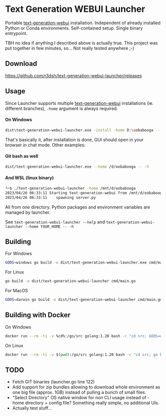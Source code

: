 
# Text Generation WEBUI Launcher

Portable [text-generation-webui](https://github.com/oobabooga/text-generation-webui) installation. Independent of already installed Python or Conda environments. Self-contained setup. Single binary entrypoint.

TBH no idea if anything I described above is actually true. This project was put together in few minutes, so... Not really tested anywhere ;-)


## Download

https://github.com/r3dsh/text-generation-webui-launcher/releases

## Usage

Since Launcher supports multiple [text-generation-webui](https://github.com/oobabooga/text-generation-webui) installations (ie. different branches), `-home` argument is always required.

#### On Windows
```bash
dist\text-generation-webui-launcher.exe -install -home D:\oobabooga -- --model-dir D:\models --chat --auto-launch
```

That's basically it, after installation is done, GUI should open in your browser in chat mode. Other examples:

#### Git bash as well
```bash
dist/text-generation-webui-launcher.exe --home /d/oobabooga -- -h
```

#### And WSL (linux binary)
```bash
└─$ ./text-generation-webui-launcher -home /mnt/d/oobabooga
2023/04/26 06:33:11 Starting text-generation-webui from /mnt/d/oobabooga/text-generation-webui-main
2023/04/26 06:33:11    spawning server.py
```

All from one directory. Python packages and environment variables are managed by launcher.

See `text-generation-webui-launcher --help` and `text-generation-webui-launcher --home YOUR_HOME -- -h`

## Building

For Windows
```bash
GOOS=windows go build -o dist/text-generation-webui-launcher.exe cmd/main.go
```

For Linux
```bash
go build -o dist/text-generation-webui-launcher cmd/main.go
```

For MacOS
```bash
GOOS=darwin go build -o dist/text-generation-webui-launcher cmd/main.go
```

## Building with Docker

On Windows
```bash
docker run --rm -ti -v %cd%:/go/src golang:1.20 bash -c "cd src; GOOS=windows go build -o dist/text-generation-webui-launcher.exe cmd/main.go"
```

On Linux
```bash
docker run --rm -ti -v $(pwd):/go/src golang:1.20 bash -c "cd src; go build -o dist/text-generation-webui-launcher cmd/main.go"
```

## TODO

- Fetch GIT binaries (launcher.go line 122)
- Add support for zip bundles allowing to download whole environment as one big file (approx. 1GB) instead of pulling a bunch of small files.
- "Select Directory" OS native window for non CLI usage instead of -home directory + config file? Something really simple, no additional UIs.
- Actually test stuff...